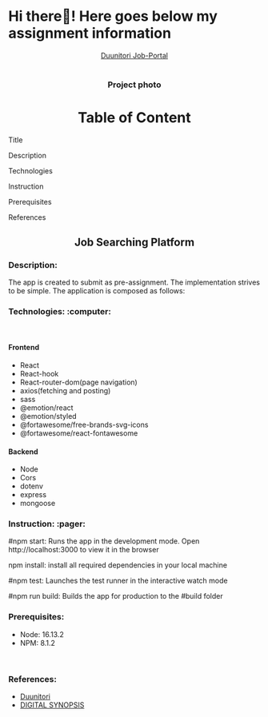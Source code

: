 # Hi there👋! Here goes below my assignment information

<div align="center"><a href="https://duuni-job-koushik.netlify.app/">Duunitori Job-Portal</a></div><br>

<h3 align="center">Project photo</h3>

<h1 align="center">Table of Content</h1>

<p>Title</p>
<p>Description</p>
<p>Technologies</p>
<p>Instruction</p>
<P>Prerequisites</p>
<p>References</p>

<h2 align="center">Job Searching Platform</h2>

<h3 align="left">Description: </h3>

<p>The app is created to submit as pre-assignment. The implementation strives to be simple. The application is composed as follows:</p>

<h3 align="left">Technologies: :computer:</h3><br>

<h4 align="left">Frontend</h4>
<ul>
<li>React</li>
<li>React-hook</li>
<li>React-router-dom(page navigation)</li>
<li>axios(fetching and posting)</li>
<li>sass</li>
<li>@emotion/react</li>
<li>@emotion/styled</li>
<li>@fortawesome/free-brands-svg-icons</li>
<li>@fortawesome/react-fontawesome</li>
</ul>

<h4 align="left">Backend</h4>
<ul>
<li>Node</li>
<li>Cors</li>
<li>dotenv</li>
<li>express</li>
<li>mongoose</li>
</ul>

<h3 align="left">Instruction: :pager:</h3>

<p>#npm start: Runs the app in the development mode. Open http://localhost:3000 to view it in the browser</p>
<p>npm install: install all required dependencies in your local machine<p>
<p>#npm test: Launches the test runner in the interactive watch mode</p>
<p>#npm run build: Builds the app for production to the #build folder</p>

<h3 align="left"> Prerequisites: </h3>
<ul>
<li>Node: 16.13.2</li>
<li>NPM: 8.1.2</li>
</ul><br>

<h3 align="left">References: </h3>
<ul>
<li><a href="https://duunitori.fi/">Duunitori</a></li>
<li><a href="https://digitalsynopsis.com/design/beautiful-color-gradient-palettes/">DIGITAL SYNOPSIS</a></li>
</ul>
